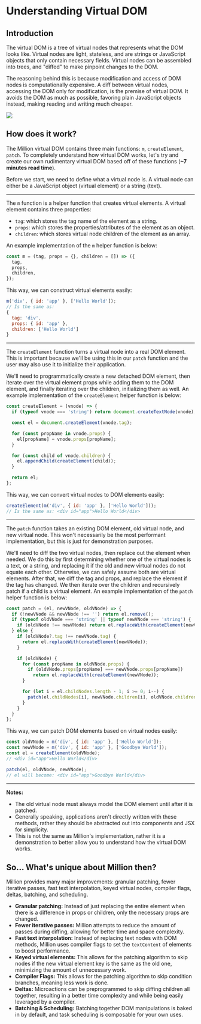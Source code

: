 # Understanding Virtual DOM

## Introduction

The virtual DOM is a tree of virtual nodes that represents what the DOM looks like. Virtual nodes are light, stateless, and are strings or JavaScript objects that only contain necessary fields. Virtual nodes can be assembled into trees, and "diffed" to make pinpoint changes to the DOM.

The reasoning behind this is because modification and access of DOM nodes is computationally expensive. A diff between virtual nodes, accessing the DOM only for modification, is the premise of virtual DOM. It avoids the DOM as much as possible, favoring plain JavaScript objects instead, making reading and writing much cheaper.

![](https://raw.githubusercontent.com/millionjs/docs/master/.github/assets/vdom.png)

## How does it work?

The Million virtual DOM contains three main functions: `m`, `createElement`, `patch`. To completely understand how virtual DOM works, let's try and create our own rudimentary virtual DOM based off of these functions (**~7 minutes read time**).

Before we start, we need to define what a virtual node is. A virtual node can either be a JavaScript object (virtual element) or a string (text).

---

The `m` function is a helper function that creates virtual elements. A virtual element contains three properties:

- `tag`: which stores the tag name of the element as a string.
- `props`: which stores the properties/attributes of the element as an object.
- `children`: which stores virtual node children of the element as an array.

An example implementation of the `m` helper function is below:

```js
const m = (tag, props = {}, children = []) => ({
  tag,
  props,
  children,
});
```

This way, we can construct virtual elements easily:

```js
m('div', { id: 'app' }, ['Hello World']);
// Is the same as:
{
  tag: 'div',
  props: { id: 'app' },
  children: ['Hello World']
}
```

---

The `createElement` function turns a virtual node into a real DOM element. This is important because we'll be using this in our `patch` function and the user may also use it to initialize their application.

We'll need to programmatically create a new detached DOM element, then iterate over the virtual element props while adding them to the DOM element, and finally iterating over the children, initializing them as well. An example implementation of the `createElement` helper function is below:

```js
const createElement = (vnode) => {
  if (typeof vnode === 'string') return document.createTextNode(vnode);

  const el = document.createElement(vnode.tag);

  for (const propName in vnode.props) {
    el[propName] = vnode.props[propName];
  }

  for (const child of vnode.children) {
    el.appendChild(createElement(child));
  }

  return el;
};
```

This way, we can convert virtual nodes to DOM elements easily:

```jsx
createElement(m('div', { id: 'app' }, ['Hello World']));
// Is the same as: <div id="app">Hello World</div>
```

---

The `patch` function takes an existing DOM element, old virtual node, and new virtual node. This won't necessarily be the most performant implementation, but this is just for demonstration purposes.

We'll need to diff the two virtual nodes, then replace out the element when needed. We do this by first determining whether one of the virtual nodes is a text, or a string, and replacing it if the old and new virtual nodes do not equate each other. Otherwise, we can safely assume both are virtual elements. After that, we diff the tag and props, and replace the element if the tag has changed. We then iterate over the children and recursively patch if a child is a virtual element. An example implementation of the `patch` helper function is below:

```js
const patch = (el, newVNode, oldVNode) => {
  if (!newVNode && newVNode !== '') return el.remove();
  if (typeof oldVNode === 'string' || typeof newVNode === 'string') {
    if (oldVNode !== newVNode) return el.replaceWith(createElement(newVNode));
  } else {
    if (oldVNode?.tag !== newVNode.tag) {
      return el.replaceWith(createElement(newVNode));
    }

    if (oldVNode) {
      for (const propName in oldVNode.props) {
        if (oldVNode.props[propName] === newVNode.props[propName])
          return el.replaceWith(createElement(newVNode));
      }

      for (let i = el.childNodes.length - 1; i >= 0; i--) {
        patch(el.childNodes[i], newVNode.children[i], oldVNode.children[i]);
      }
    }
  }
};
```

This way, we can patch DOM elements based on virtual nodes easily:

```js
const oldVNode = m('div', { id: 'app' }, ['Hello World']);
const newVNode = m('div', { id: 'app' }, ['Goodbye World']);
const el = createElement(oldVNode);
// <div id="app">Hello World</div>

patch(el, oldVNode, newVNode);
// el will become: <div id="app">Goodbye World</div>
```

---

**Notes:**

- The old virtual node must always model the DOM element until after it is patched.
- Generally speaking, applications aren't directly written with these methods, rather they should be abstracted out into components and JSX for simplicity.
- This is not the same as Million's implementation, rather it is a demonstration to better allow you to understand how the virtual DOM works.

## So... What's unique about Million then?

Million provides many major improvements: granular patching, fewer iterative passes, fast text interpolation, keyed virtual nodes, compiler flags, deltas, batching, and scheduling.

- **Granular patching:** Instead of just replacing the entire element when there is a difference in props or children, only the necessary props are changed.
- **Fewer iterative passes:** Million attempts to reduce the amount of passes during diffing, allowing for better time and space complexity.
- **Fast text interpolation:** Instead of replacing text nodes with DOM methods, Million uses compiler flags to set the `textContent` of elements to boost performance.
- **Keyed virtual elements:** This allows for the patching algorithm to skip nodes if the new virtual element key is the same as the old one, minimizing the amount of unnecessary work.
- **Compiler Flags:** This allows for the patching algorithm to skip condition branches, meaning less work is done.
- **Deltas:** Microactions can be preprogrammed to skip diffing children all together, resulting in a better time complexity and while being easily leveraged by a compiler.
- **Batching & Scheduling:** Batching together DOM manipulations is baked in by default, and task scheduling is composable for your own uses.
